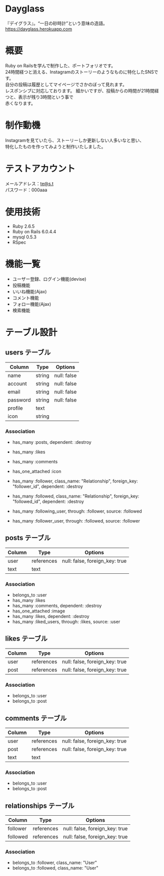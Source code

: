 # Dayglass
『デイグラス』。“一日の砂時計”という意味の造語。  
https://dayglass.herokuapp.com

# 概要
Ruby on Railsを学んで制作した、ポートフォリオです。  
24時間経つと消える、Instagramのストーリーのようなものに特化したSNSです。  
自分の投稿は履歴としてマイページでさかのぼって見れます。  
レスポンシブに対応しております。
細かいですが、投稿からの時間が21時間経つと、表示が残り3時間という事で  
赤くなります。

# 制作動機
Instagramを見ていたら、ストーリーしか更新しない人多いなと思い、  
特化したものを作ってみようと制作いたしました。

# テストアカウント
メールアドレス：te@s.t  
パスワード：000aaa

# 使用技術
- Ruby 2.6.5
- Ruby on Rails 6.0.4.4
- mysql 0.5.3
- RSpec

# 機能一覧
- ユーザー登録、ログイン機能(devise)
- 投稿機能
- いいね機能(Ajax)
- コメント機能
- フォロー機能(Ajax)
- 検索機能

# テーブル設計

## users テーブル

| Column   | Type      | Options           |
| -------- | --------- | ----------------- |
| name     | string    | null: false       |
| account  | string    | null: false       |
| email    | string    | null: false       |
| password | string    | null: false       |
| profile  | text      |                   |
| icon     | string    |                   |

### Association

- has_many :posts, dependent: :destroy
- has_many :likes
- has_many :comments
- has_one_attached :icon

- has_many :follower, class_name: "Relationship", foreign_key: "follower_id", dependent: :destroy
- has_many :followed, class_name: "Relationship", foreign_key: "followed_id", dependent: :destroy
- has_many :following_user, through: :follower, source: :followed
- has_many :follower_user, through: :followed, source: :follower

## posts テーブル

| Column   | Type       | Options                        |
| -------- | ---------- | ------------------------------ |
| user     | references | null: false, foreign_key: true |
| text     | text       |                                |

### Association

- belongs_to :user
- has_many :likes
- has_many :comments, dependent: :destroy
- has_one_attached :image
- has_many :likes, dependent: :destroy
- has_many :liked_users, through: :likes, source: :user

## likes テーブル

| Column   | Type       | Options                        |
| -------- | ---------- | ------------------------------ |
| user     | references | null: false, foreign_key: true |
| post     | references | null: false, foreign_key: true |

### Association

- belongs_to :user
- belongs_to :post

## comments テーブル

| Column   | Type       | Options                        |
| -------- | ---------- | ------------------------------ |
| user     | references | null: false, foreign_key: true |
| post     | references | null: false, foreign_key: true |
| text     | text       |                                |

### Association

- belongs_to :user
- belongs_to :post

## relationships テーブル

| Column      | Type       | Options                        |
| ----------- | ---------- | ------------------------------ |
| follower    | references | null: false, foreign_key: true |
| followed    | references | null: false, foreign_key: true |

### Association

- belongs_to :follower, class_name: "User"
- belongs_to :followed, class_name: "User"
